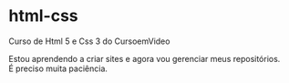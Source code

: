 # html-css
 Curso de Html 5 e Css 3 do CursoemVideo

Estou aprendendo a criar sites e agora vou gerenciar meus repositórios.
<br>
É preciso muita paciência.


